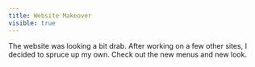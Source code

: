 ---title: Website Makeovervisible: true---The website was looking a bit drab. After working on a few other sites, I decided to spruce up my own. Check out the new menus and new look.